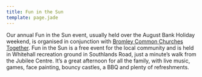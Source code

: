 ```yaml
---
title: Fun in the Sun
template: page.jade
---
```


Our annual Fun in the Sun event, usually held over the August Bank Holiday weekend, is organised in conjunction with [Bromley Common Churches Together](/pages/church-services/#bromley-common-churches-together). Fun in the Sun is a free event for the local community and is held in Whitehall recreation ground in Southlands Road, just a minute’s walk from the Jubilee Centre. It’s a great afternoon for all the family, with live music, games, face painting, bouncy castles, a BBQ and plenty of refreshments.